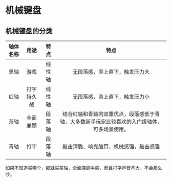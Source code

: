 # 机械键盘

## 机械键盘的分类

| 轴体名称 |    用途    |  特点  |                             特点                             |
| :------: | :--------: | :----: | :----------------------------------------------------------: |
|   黑轴   |    游戏    | 线性轴 |                无段落感，直上直下，触发压力大                |
|   红轴   | 打字持久战 | 线性轴 |                无段落感，直上直下，触发压力小                |
|   茶轴   |  全面兼顾  | 段落轴 | 结合红轴和青轴的双重优点，段落感低于青轴，大多数新手玩家比较喜欢的入门级轴体，可多场景使用。 |
|   青轴   |    打字    | 段落轴 |            敲击清脆、响亮脆耳，机械感强，敲击感强            |

如果不知道买哪个，那就买茶轴，全面兼顾手感，而且打字声音不大，不会那么吵。
